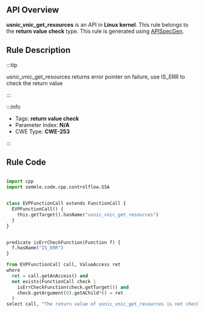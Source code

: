 ---
---


## API Overview
**usnic_vnic_get_resources** is an API in **Linux kernel**. This rule belongs to the **return value check** type. This rule is generated using [APISpecGen](../../tools/APISpecGen).
## Rule Description

:::tip

usnic_vnic_get_resources returns error pointer on failure, use IS_ERR to check the return value

:::

:::info

- Tags: **return value check**
- Parameter Index: **N/A**
- CWE Type: **CWE-253**

:::

## Rule Code
```python

import cpp
import semmle.code.cpp.controlflow.SSA


class EVPFunctionCall extends FunctionCall {
  EVPFunctionCall() {
    this.getTarget().hasName("usnic_vnic_get_resources")
  }
}


predicate isErrCheckFunction(Function f) {
  f.hasName("IS_ERR") 
}

from EVPFunctionCall call, ValueAccess ret
where
  ret = call.getAnAccess() and
  not exists(FunctionCall check |
    isErrCheckFunction(check.getTarget()) and
    check.getArgument(0).getAChild*() = ret
  )
select call, "The return value of usnic_vnic_get_resources is not checked with IS_ERR."
    
```